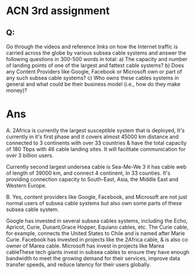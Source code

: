 # ACN 3rd assignment
## Q: 
Go through the videos and reference links on how the Internet traffic is carried across the globe by various subsea cable systems and answer the following questions in 300-500 words in total: a) The capacity and number of landing points of one of the largest and fattest cable systems? b) Does any Content Providers like Google, Facebook or Microsoft own or part of any such subsea cable systems? c) Who owns these cables systems in general and what could be their business model (i.e., how do they make money)?
# Ans

A. 2Africa is currently the largest susceptible system that is deployed, It's currently in it's first phase and it covers almost 45000 km distance and connected to 3 continents with over 33 countries &  have the total capacity of 180 Tbps with 46 cable landing sites. It will facilitate communication for over 3 billion users.

Currently second largest undersea cable is Sea-Me-We 3  it has cable web of length of 39000 km, and connect 4 continent, In 33 counties.
It's providing connection capacity to South-East, Asia, the Middle East and Western Europe.

B. Yes, content providers like Google, Facebook, and Microsoft are not just normal users of subsea cable systems but also own some parts of these subsea cable system.

Google has invested in several subsea cables systems, including the Echo, Apricot, Curie, Dunant,Grace Hopper, Equiano cables, etc. The Curie cable, for example, connects the United States to Chile and is named after Marie Curie. 
Facebook has invested in projects like the 2Africa cable, & is also co owner of Marea cable. 
Microsoft has invest in projects like Marea cableThese tech giants invest in subsea cables to ensure they have enough bandwidth to meet the growing demand for their services, improve data transfer speeds, and reduce latency for their users globally.